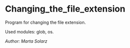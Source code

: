 # Changing_the_file_extension #
Program for changing the file extension.

Used modules: glob, os.

*Author: Marta Solarz*

